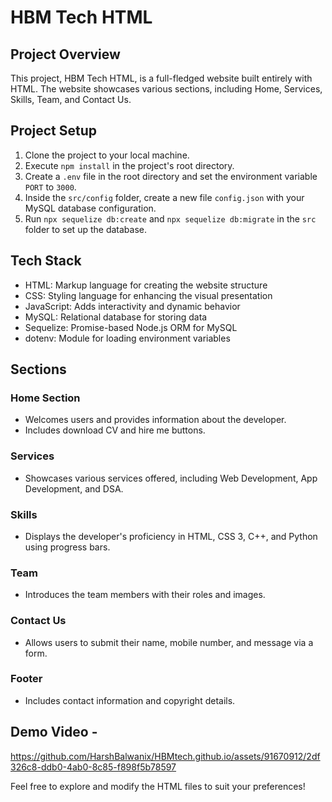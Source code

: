 # HBM Tech HTML

## Project Overview

This project, HBM Tech HTML, is a full-fledged website built entirely with HTML. The website showcases various sections, including Home, Services, Skills, Team, and Contact Us.

## Project Setup

1. Clone the project to your local machine.
2. Execute `npm install` in the project's root directory.
3. Create a `.env` file in the root directory and set the environment variable `PORT` to `3000`.
4. Inside the `src/config` folder, create a new file `config.json` with your MySQL database configuration.
5. Run `npx sequelize db:create` and `npx sequelize db:migrate` in the `src` folder to set up the database.

## Tech Stack

- HTML: Markup language for creating the website structure
- CSS: Styling language for enhancing the visual presentation
- JavaScript: Adds interactivity and dynamic behavior
- MySQL: Relational database for storing data
- Sequelize: Promise-based Node.js ORM for MySQL
- dotenv: Module for loading environment variables

## Sections

### Home Section

- Welcomes users and provides information about the developer.
- Includes download CV and hire me buttons.

### Services

- Showcases various services offered, including Web Development, App Development, and DSA.

### Skills

- Displays the developer's proficiency in HTML, CSS 3, C++, and Python using progress bars.

### Team

- Introduces the team members with their roles and images.

### Contact Us

- Allows users to submit their name, mobile number, and message via a form.

### Footer

- Includes contact information and copyright details.

## Demo Video -


https://github.com/HarshBalwanix/HBMtech.github.io/assets/91670912/2df326c8-ddb0-4ab0-8c85-f898f5b78597



Feel free to explore and modify the HTML files to suit your preferences!
